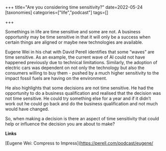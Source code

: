 +++
title="Are you considering time sensitivity?"
date=2022-05-24
[taxonomies]
categories=["life","podcast"]
tags=[]

+++

Somethings in life are time sensitive and some are not. A business opportunity may be time sensitive in that it will only be a success when certain things are aligned or maybe new technologies are available.

<!-- more -->

Eugene Wei in his chat with David Perell identifies that some “waves” are time sensitive. As an example, the current wave of AI could not have happened previously due to technical limitations. Similarly, the adoption of electric cars was dependent on not only the technology but also the consumers willing to buy them - pushed by a much higher sensitivity to the impact fossil fuels are having on the environment.

He also highlights that some decisions are not time sensitive. He had the opportunity to do a business qualification and realised that the decision was not time sensitive. He could try something else for a year and if it didn’t work out he could go back and do the business qualification and not much would have changed.

So, when making a decision is there an aspect of time sensitivity that could help or influence the decision you are about to make?

__Links__

[Eugene Wei: Compress to Impress](https://perell.com/podcast/eugene/




